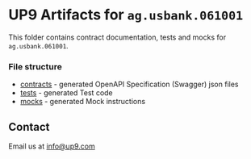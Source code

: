 # UP9 Artifacts for `ag.usbank.061001`
This folder contains contract documentation, tests and mocks for `ag.usbank.061001`.



### File structure 
- [contracts](contracts) - generated OpenAPI Specification (Swagger) json files
- [tests](tests) - generated Test code
- [mocks](mocks) - generated Mock instructions

## Contact
Email us at info@up9.com
